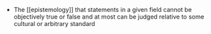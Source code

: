- The [[epistemology]] that statements in a given field cannot be objectively true or false and at most can be judged relative to some cultural or arbitrary standard 